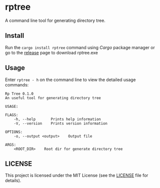 # rptree
A command line tool for generating directory tree.

## Install
Run the `cargo install rptree` command using *Cargo* package manager or go to the [release](https://github.com/night-cruise/rptree/releases) page to download rptree.exe

## Usage
Enter `rptree - h` on the command line to view the detailed usage commands:
```text
Rp Tree 0.1.0
An useful tool for generating directory tree

USAGE:

FLAGS:
    -h, --help       Prints help information
    -V, --version    Prints version information

OPTIONS:
    -o, --output <output>    Output file

ARGS:
    <ROOT_DIR>    Root dir for generate directory tree
```
## LICENSE
This project is licensed under the MIT License (see the
[LICENSE](LICENSE) file for details).
